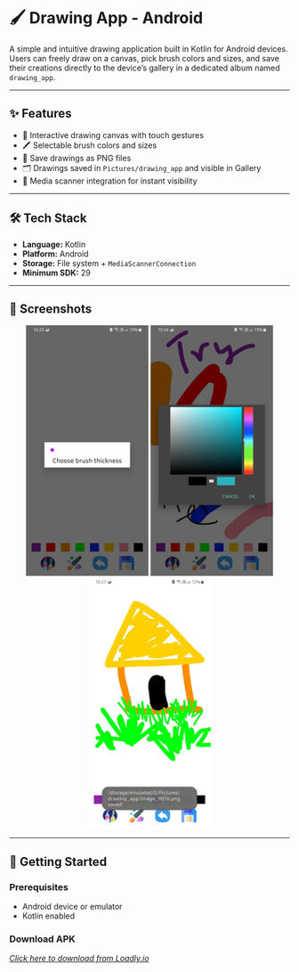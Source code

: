 # 🖌️ Drawing App - Android

A simple and intuitive drawing application built in Kotlin for Android devices. Users can freely draw on a canvas, pick brush colors and sizes, and save their creations directly to the device’s gallery in a dedicated album named `drawing_app`.

---

## ✨ Features

- 🎨 Interactive drawing canvas with touch gestures  
- 🖍️ Selectable brush colors and sizes  
- 💾 Save drawings as PNG files  
- 🗂️ Drawings saved in `Pictures/drawing_app` and visible in Gallery  
- 📂 Media scanner integration for instant visibility

---

## 🛠️ Tech Stack

- **Language:** Kotlin  
- **Platform:** Android  
- **Storage:** File system + `MediaScannerConnection`  
- **Minimum SDK:** 29  

---

## 📸 Screenshots
<p align="center">
  <img src="img/img1.jpg" height="450" width="220">
  <img src="img/img2.jpg" height="450" width="220">
  <img src="img/img3.jpg" height="450" width="220">
</p>


---

## 🚀 Getting Started

### Prerequisites
- Android device or emulator
- Kotlin enabled

### Download APK
<a href="https://i.loadly.io/r1Gd1Bwn"> <i>Click here to download from Loadly.io</i></a>


